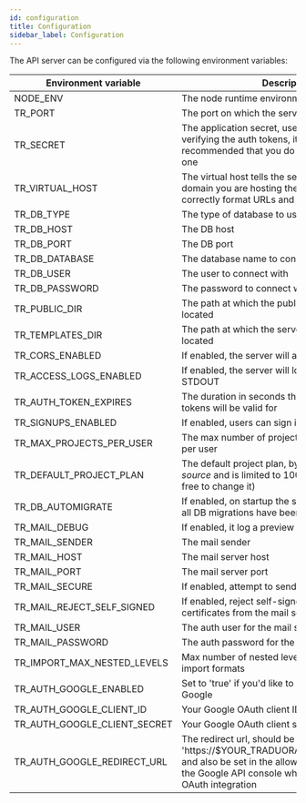 ```yaml
---
id: configuration
title: Configuration
sidebar_label: Configuration
---
```


The API server can be configured via the following environment variables:

| Environment variable | Description | Default value |
|-----------------|-------------|---------|
| NODE_ENV | The node runtime environment | dev |
| TR_PORT | The port on which the server will listen on | 8080 |
| TR_SECRET | The application secret, used i.e. for signing and verifying the auth tokens, it is **strongly** recommended that you do not use the default one | secret |
| TR_VIRTUAL_HOST | The virtual host tells the server under which domain you are hosting the webapp, used i.e. to correctly format URLs and links in emails | http://localhost:8080 |
| TR_DB_TYPE | The type of database to use | mysql |
| TR_DB_HOST | The DB host | 127.0.0.1 |
| TR_DB_PORT | The DB port | 3306 |
| TR_DB_DATABASE | The database name to connect to | tr_dev |
| TR_DB_USER | The user to connect with | root |
| TR_DB_PASSWORD | The password to connect with | (empty) |
| TR_PUBLIC_DIR | The path at which the public server files are located | ./public |
| TR_TEMPLATES_DIR | The path at which the server templates are located | ./templates |
| TR_CORS_ENABLED | If enabled, the server will allow CORS requests | false |
| TR_ACCESS_LOGS_ENABLED | If enabled, the server will log all requests to STDOUT | true |
| TR_AUTH_TOKEN_EXPIRES | The duration in seconds that the issued JWT tokens will be valid for | 86400 |
| TR_SIGNUPS_ENABLED | If enabled, users can sign in for | true |
| TR_MAX_PROJECTS_PER_USER | The max number of projects that can be created per user | 100 |
| TR_DEFAULT_PROJECT_PLAN | The default project plan, by default set to *open-source* and is limited to 100,000 strings (you are free to change it) | open-source |
| TR_DB_AUTOMIGRATE | If enabled, on startup the server will ensure that all DB migrations have been applied | true |
| TR_MAIL_DEBUG | If enabled, it log a preview email link | false |
| TR_MAIL_SENDER | The mail sender | not set |
| TR_MAIL_HOST | The mail server host | not set |
| TR_MAIL_PORT | The mail server port | 587 |
| TR_MAIL_SECURE | If enabled, attempt to send mail securely | false |
| TR_MAIL_REJECT_SELF_SIGNED | If enabled, reject self-signed or invalid certificates from the mail server | true |
| TR_MAIL_USER | The auth user for the mail server | not set |
| TR_MAIL_PASSWORD | The auth password for the mail server | not set |
| TR_IMPORT_MAX_NESTED_LEVELS | Max number of nested levels in terms allowed for import formats | 100 |
| TR_AUTH_GOOGLE_ENABLED | Set to 'true' if you'd like to enable sign-in with Google | not set |
| TR_AUTH_GOOGLE_CLIENT_ID | Your Google OAuth client ID | not set |
| TR_AUTH_GOOGLE_CLIENT_SECRET | Your Google OAuth client secret | not set |
| TR_AUTH_GOOGLE_REDIRECT_URL | The redirect url, should be 'https://$YOUR_TRADUORA_HOST/auth/callback' and also be set in the allowed redirect URI's in the Google API console when you created the OAuth integration | not set |
